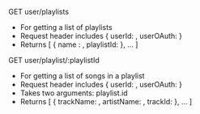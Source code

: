 

GET user/playlists
* For getting a list of playlists
* Request header includes { userId: <str>, userOAuth: <str> }
* Returns [ { name : <str>, playlistId: <str>}, ... ]

GET user/playlist/:playlistId
* For getting a list of songs in a playlist
* Request header includes { userId: <str>, userOAuth: <str> }
* Takes two arguments: playlist.id <!-- , turntness -->
* Returns [ { trackName: <str>, artistName: <str>, trackId: <str> }, ... ]




